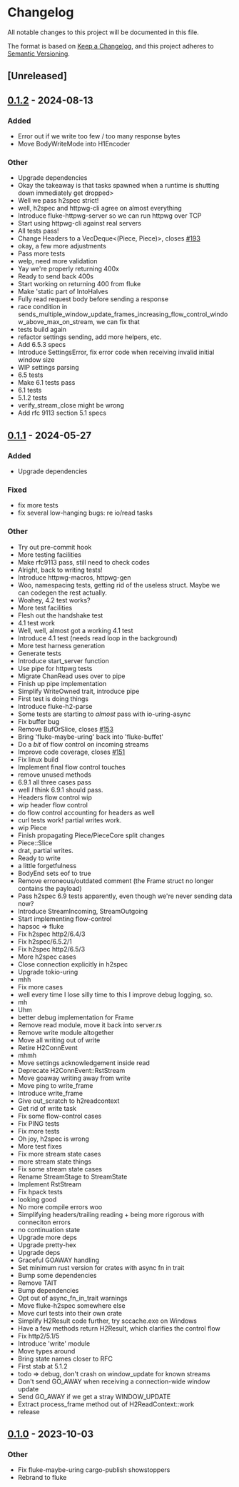 # Changelog

All notable changes to this project will be documented in this file.

The format is based on [Keep a Changelog](https://keepachangelog.com/en/1.0.0/),
and this project adheres to [Semantic Versioning](https://semver.org/spec/v2.0.0.html).

## [Unreleased]

## [0.1.2](https://github.com/bearcove/fluke/compare/fluke-v0.1.1...fluke-v0.1.2) - 2024-08-13

### Added
- Error out if we write too few / too many response bytes
- Move BodyWriteMode into H1Encoder

### Other
- Upgrade dependencies
- Okay the takeaway is that tasks spawned when a runtime is shutting down immediately get dropped>
- Well we pass h2spec strict!
- well, h2spec and httpwg-cli agree on almost everything
- Introduce fluke-httpwg-server so we can run httpwg over TCP
- Start using httpwg-cli against real servers
- All tests pass!
- Change Headers to a VecDeque<(Piece, Piece)>, closes [#193](https://github.com/bearcove/fluke/pull/193)
- okay, a few more adjustments
- Pass more tests
- welp, need more validation
- Yay we're properly returning 400x
- Ready to send back 400s
- Start working on returning 400 from fluke
- Make 'static part of IntoHalves
- Fully read request body before sending a response
- race condition in sends_multiple_window_update_frames_increasing_flow_control_window_above_max_on_stream, we can fix that
- tests build again
- refactor settings sending, add more helpers, etc.
- Add 6.5.3 specs
- Introduce SettingsError, fix error code when receiving invalid initial window size
- WIP settings parsing
- 6.5 tests
- Make 6.1 tests pass
- 6.1 tests
- 5.1.2 tests
- verify_stream_close might be wrong
- Add rfc 9113 section 5.1 specs

## [0.1.1](https://github.com/bearcove/fluke/compare/fluke-v0.1.0...fluke-v0.1.1) - 2024-05-27

### Added
- Upgrade dependencies

### Fixed
- fix more tests
- fix several low-hanging bugs: re io/read tasks

### Other
- Try out pre-commit hook
- More testing facilities
- Make rfc9113 pass, still need to check codes
- Alright, back to writing tests!
- Introduce httpwg-macros, httpwg-gen
- Woo, namespacing tests, getting rid of the useless struct. Maybe we can codegen the rest actually.
- Woahey, 4.2 test works?
- More test facilities
- Flesh out the handshake test
- 4.1 test work
- Well, well, almost got a working 4.1 test
- Introduce 4.1 test (needs read loop in the background)
- More test harness generation
- Generate tests
- Introduce start_server function
- Use pipe for httpwg tests
- Migrate ChanRead uses over to pipe
- Finish up pipe implementation
- Simplify WriteOwned trait, introduce pipe
- First test is doing things
- Introduce fluke-h2-parse
- Some tests are starting to _almost_ pass with io-uring-async
- Fix buffer bug
- Remove BufOrSlice, closes [#153](https://github.com/bearcove/fluke/pull/153)
- Bring 'fluke-maybe-uring' back into 'fluke-buffet'
- Do a _bit_ of flow control on incoming streams
- Improve code coverage, closes [#151](https://github.com/bearcove/fluke/pull/151)
- Fix linux build
- Implement final flow control touches
- remove unused methods
- 6.9.1 all three cases pass
- well _I_ think 6.9.1 should pass.
- Headers flow control wip
- wip header flow control
- do flow control accounting for headers as well
- curl tests work! partial writes work.
- wip Piece
- Finish propagating Piece/PieceCore split changes
- Piece::Slice
- drat, partial writes.
- Ready to write
- a little forgetfulness
- BodyEnd sets eof to true
- Remove erroneous/outdated comment (the Frame struct no longer contains the payload)
- Pass h2spec 6.9 tests apparently, even though we're never sending data now?
- Introduce StreamIncoming, StreamOutgoing
- Start implementing flow-control
- hapsoc => fluke
- Fix h2spec http2/6.4/3
- Fix h2spec/6.5.2/1
- Fix h2spec http2/6.5/3
- More h2spec cases
- Close connection explicitly in h2spec
- Upgrade tokio-uring
- mhh
- Fix more cases
- well every time I lose silly time to this I improve debug logging, so.
- mh
- Uhm
- better debug implementation for Frame
- Remove read module, move it back into server.rs
- Remove write module altogether
- Move all writing out of write
- Retire H2ConnEvent
- mhmh
- Move settings acknowledgement inside read
- Deprecate H2ConnEvent::RstStream
- Move goaway writing away from write
- Move ping to write_frame
- Introduce write_frame
- Give out_scratch to h2readcontext
- Get rid of write task
- Fix some flow-control cases
- Fix PING tests
- Fix more tests
- Oh joy, h2spec is wrong
- More test fixes
- Fix more stream state cases
- more stream state things
- Fix some stream state cases
- Rename StreamStage to StreamState
- Implement RstStream
- Fix hpack tests
- looking good
- No more compile errors woo
- Simplifying headers/trailing reading + being more rigorous with conneciton errors
- no continuation state
- Upgrade more deps
- Upgrade pretty-hex
- Upgrade deps
- Graceful GOAWAY handling
- Set minimum rust version for crates with async fn in trait
- Bump some dependencies
- Remove TAIT
- Bump dependencies
- Opt out of async_fn_in_trait warnings
- Move fluke-h2spec somewhere else
- Move curl tests into their own crate
- Simplify H2Result code further, try sccache.exe on Windows
- Have a few methods return H2Result, which clarifies the control flow
- Fix http2/5.1/5
- Introduce 'write' module
- Move types around
- Bring state names closer to RFC
- First stab at 5.1.2
- todo => debug, don't crash on window_update for known streams
- Don't send GO_AWAY when receiving a connection-wide window update
- Send GO_AWAY if we get a stray WINDOW_UPDATE
- Extract process_frame method out of H2ReadContext::work
- release

## [0.1.0](https://github.com/bearcove/fluke/releases/tag/fluke-v0.1.0) - 2023-10-03

### Other

- Fix fluke-maybe-uring cargo-publish showstoppers
- Rebrand to fluke
